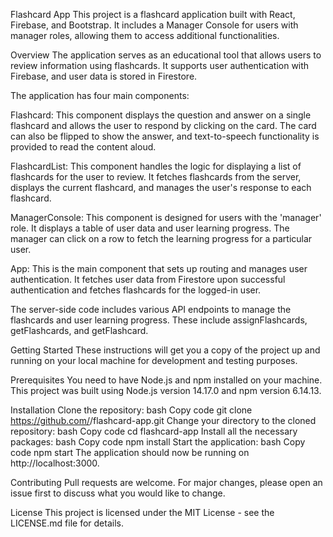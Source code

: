 Flashcard App
This project is a flashcard application built with React, Firebase, and Bootstrap. It includes a Manager Console for users with manager roles, allowing them to access additional functionalities.

Overview
The application serves as an educational tool that allows users to review information using flashcards. It supports user authentication with Firebase, and user data is stored in Firestore.

The application has four main components:

Flashcard: This component displays the question and answer on a single flashcard and allows the user to respond by clicking on the card. The card can also be flipped to show the answer, and text-to-speech functionality is provided to read the content aloud.

FlashcardList: This component handles the logic for displaying a list of flashcards for the user to review. It fetches flashcards from the server, displays the current flashcard, and manages the user's response to each flashcard.

ManagerConsole: This component is designed for users with the 'manager' role. It displays a table of user data and user learning progress. The manager can click on a row to fetch the learning progress for a particular user.

App: This is the main component that sets up routing and manages user authentication. It fetches user data from Firestore upon successful authentication and fetches flashcards for the logged-in user.

The server-side code includes various API endpoints to manage the flashcards and user learning progress. These include assignFlashcards, getFlashcards, and getFlashcard.

Getting Started
These instructions will get you a copy of the project up and running on your local machine for development and testing purposes.

Prerequisites
You need to have Node.js and npm installed on your machine. This project was built using Node.js version 14.17.0 and npm version 6.14.13.

Installation
Clone the repository:
bash
Copy code
git clone https://github.com/<your-github-username>/flashcard-app.git
Change your directory to the cloned repository:
bash
Copy code
cd flashcard-app
Install all the necessary packages:
bash
Copy code
npm install
Start the application:
bash
Copy code
npm start
The application should now be running on http://localhost:3000.

Contributing
Pull requests are welcome. For major changes, please open an issue first to discuss what you would like to change.

License
This project is licensed under the MIT License - see the LICENSE.md file for details.
